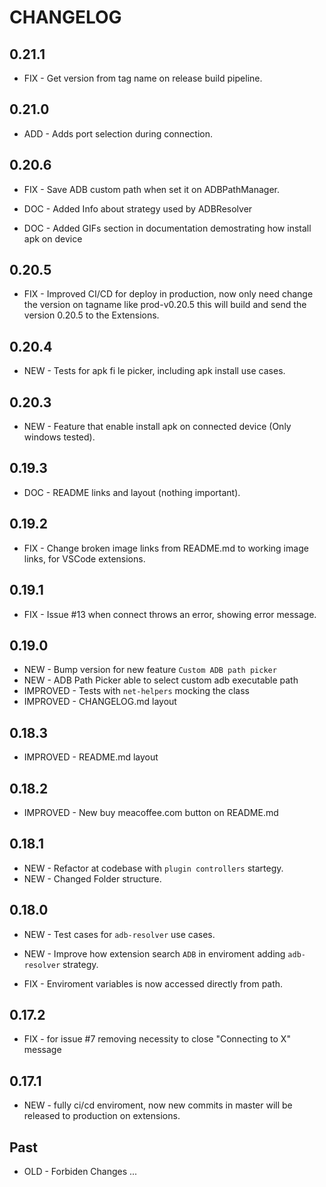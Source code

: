 # CHANGELOG

## 0.21.1

-   FIX - Get version from tag name on release build pipeline.

## 0.21.0

-   ADD - Adds port selection during connection.


## 0.20.6

-   FIX - Save ADB custom path when set it on ADBPathManager.

-   DOC - Added Info about strategy used by ADBResolver

-   DOC - Added GIFs section in documentation demostrating how install apk on device

## 0.20.5

-   FIX - Improved CI/CD for deploy in production, now only need change the version on tagname like prod-v0.20.5 this will build and send the version 0.20.5 to the Extensions.

## 0.20.4

-   NEW - Tests for apk fi
    le picker, including apk install use cases.

## 0.20.3

-   NEW - Feature that enable install apk on connected device (Only windows tested).

## 0.19.3

-   DOC - README links and layout (nothing important).

## 0.19.2

-   FIX - Change broken image links from README.md to working image links, for VSCode extensions.

## 0.19.1

-   FIX - Issue #13 when connect throws an error, showing error message.

## 0.19.0

-   NEW - Bump version for new feature `Custom ADB path picker`
-   NEW - ADB Path Picker able to select custom adb executable path
-   IMPROVED - Tests with `net-helpers` mocking the class
-   IMPROVED - CHANGELOG.md layout

## 0.18.3

-   IMPROVED - README.md layout

## 0.18.2

-   IMPROVED - New buy meacoffee.com button on README.md

## 0.18.1

-   NEW - Refactor at codebase with `plugin controllers` startegy.
-   NEW - Changed Folder structure.

## 0.18.0

-   NEW - Test cases for `adb-resolver` use cases.

-   NEW - Improve how extension search `ADB` in enviroment adding `adb-resolver` strategy.

-   FIX - Enviroment variables is now accessed directly from path.

## 0.17.2

-   FIX - for issue #7 removing necessity to close "Connecting to X" message

## 0.17.1

-   NEW - fully ci/cd enviroment, now new commits in master will be released to production on extensions.

## Past

-   OLD - Forbiden Changes
    ...
